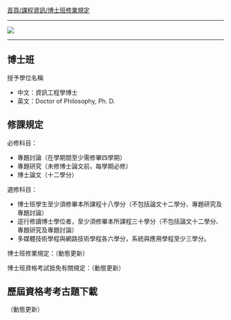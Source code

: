 [首頁/課程資訊/博士班修業規定](http://www.inm.ntu.edu.tw/course/super_pages2.php?ID=course1&Sn=5)

---

![](http://i.imgur.com/uTXqdKv.png)

---

## 博士班
授予學位名稱
- 中文：資訊工程學博士
- 英文：Doctor of Philosophy, Ph. D.

## 修課規定
必修科目：
- 專題討論（在學期間至少需修畢四學期）
- 專題研究（未修博士論文前，每學期必修）
- 博士論文（十二學分）

選修科目：
- 博士班學生至少須修畢本所課程十八學分（不包括論文十二學分、專題研究及專題討論）
- 逕行修讀博士學位者，至少須修畢本所課程三十學分（不包括論文十二學分、專題研究及專題討論）
- 多媒體技術學程與網路技術學程各六學分，系統與應用學程至少三學分。

博士班修業規定：（動態更新）

博士班資格考試抵免有關規定：（動態更新）

## 歷屆資格考考古題下載
（動態更新）
